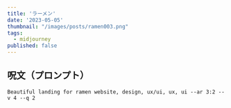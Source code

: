 ```yaml
---
title: 'ラーメン'
date: '2023-05-05'
thumbnail: "/images/posts/ramen003.png"
tags:
  - midjourney
published: false
---
```


## 呪文（プロンプト）
```
Beautiful landing for ramen website, design, ux/ui, ux, ui --ar 3:2 --v 4 --q 2
```
